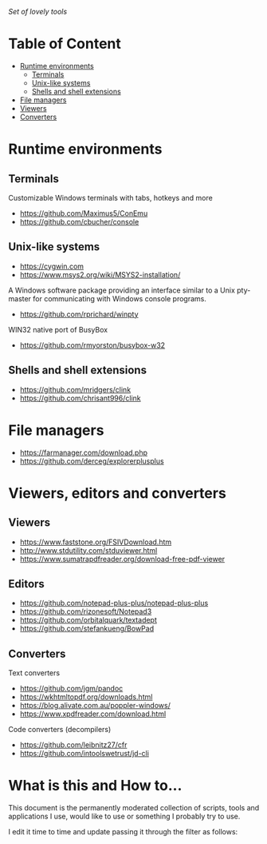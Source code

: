 _Set of lovely tools_

<!-- md-toc-begin -->
# Table of Content
* [Runtime environments](#runtime-environments)
  * [Terminals](#terminals)
  * [Unix-like systems](#unix-like-systems)
  * [Shells and shell extensions](#shells-and-shell-extensions)
* [File managers](#file-managers)
* [Viewers](#viewers)
* [Converters](#converters)
<!-- md-toc-end -->

# Runtime environments

## Terminals

Customizable Windows terminals with tabs, hotkeys and more

* https://github.com/Maximus5/ConEmu
* https://github.com/cbucher/console

## Unix-like systems

* https://cygwin.com
* https://www.msys2.org/wiki/MSYS2-installation/

A Windows software package providing an interface similar to a Unix pty-master for communicating with Windows console programs.

* https://github.com/rprichard/winpty

WIN32 native port of BusyBox

* https://github.com/rmyorston/busybox-w32

## Shells and shell extensions

* https://github.com/mridgers/clink
* https://github.com/chrisant996/clink

# File managers

* https://farmanager.com/download.php
* https://github.com/derceg/explorerplusplus

# Viewers, editors and converters

## Viewers

* https://www.faststone.org/FSIVDownload.htm
* http://www.stdutility.com/stduviewer.html
* https://www.sumatrapdfreader.org/download-free-pdf-viewer

## Editors

* https://github.com/notepad-plus-plus/notepad-plus-plus
* https://github.com/rizonesoft/Notepad3
* https://github.com/orbitalquark/textadept
* https://github.com/stefankueng/BowPad

## Converters

Text converters

* https://github.com/jgm/pandoc
* https://wkhtmltopdf.org/downloads.html
* https://blog.alivate.com.au/poppler-windows/
* https://www.xpdfreader.com/download.html

Code converters (decompilers)

* https://github.com/leibnitz27/cfr
* https://github.com/intoolswetrust/jd-cli

# What is this and How to...

This document is the permanently moderated collection of scripts, tools and applications I use, would like to use or something I probably try to use.

I edit it time to time and update passing it through the filter as follows:

```
```
